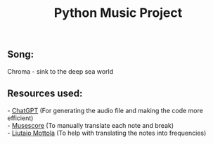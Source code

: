 <div align="center">
<h1>Python Music Project</h1>
</div>
<br>
<h2>Song:</h2>
Chroma - sink to the deep sea world
<h2>Resources used:</h2>
- <a href="https://chatgpt.com">ChatGPT</a> (For generating the audio file and making the code more efficient)
<br>
- <a href="https://musescore.com/user/45063764/scores/9060554">Musescore</a> (To manually translate each note and break)
<br>
- <a href="https://www.liutaiomottola.com/formulae/freqtab.htm">Liutaio Mottola</a> (To help with translating the notes into frequencies)
